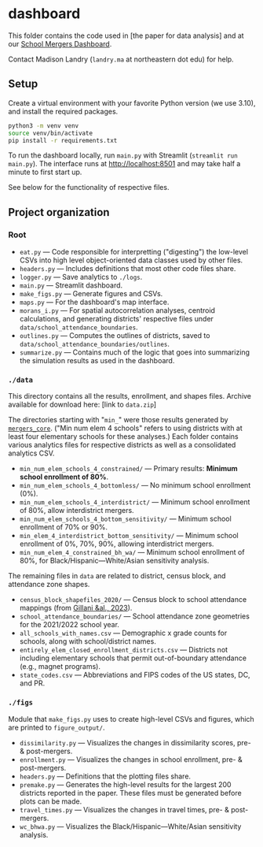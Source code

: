 # dashboard

This folder contains the code used in [the paper for data analysis] and at our [School Mergers Dashboard](https://mergers.schooldiversity.org/).

Contact Madison Landry (`landry.ma` at northeastern dot edu) for help.

## Setup

Create a virtual environment with your favorite Python version (we use 3.10), and install the required packages.

```bash
python3 -m venv venv
source venv/bin/activate
pip install -r requirements.txt
```

To run the dashboard locally, run `main.py` with Streamlit (`streamlit run main.py`). The interface runs at <http://localhost:8501> and may take half a minute to first start up.

See below for the functionality of respective files.

## Project organization

### Root

* `eat.py` — Code responsible for interpretting ("digesting") the low-level CSVs into high level object-oriented data classes used by other files.
* `headers.py` — Includes definitions that most other code files share.
* `logger.py` — Save analytics to `./logs`.
* `main.py` — Streamlit dashboard.
* `make_figs.py` — Generate figures and CSVs.
* `maps.py` — For the dashboard's map interface.
* `morans_i.py` — For spatial autocorrelation analyses, centroid calculations, and generating districts' respective files under `data/school_attendance_boundaries`.
* `outlines.py` — Computes the outlines of districts, saved to `data/school_attendance_boundaries/outlines`.
* `summarize.py` — Contains much of the logic that goes into summarizing the simulation results as used in the dashboard.

### `./data`

This directory contains all the results, enrollment, and shapes files.  Archive available for download here: [link to `data.zip`]

The directories starting with "`min_`" were those results generated by [`mergers_core`](../mergers_core/README.md).  ("Min num elem 4 schools" refers to using districts with at least four elementary schools for these analyses.)  Each folder contains various analytics files for respective districts as well as a consolidated analytics CSV.

* `min_num_elem_schools_4_constrained/` — Primary results: **Minimum school enrollment of 80%**.
* `min_num_elem_schools_4_bottomless/` — No minimum school enrollment (0%).
* `min_num_elem_schools_4_interdistrict/` — Minimum school enrollment of 80%, allow interdistrict mergers.
* `min_num_elem_schools_4_bottom_sensitivity/` — Minimum school enrollment of 70% or 90%.
* `min_elem_4_interdistrict_bottom_sensitivity/` — Minimum school enrollment of 0%, 70%, 90%, allowing interdistrict mergers.
* `min_num_elem_4_constrained_bh_wa/` — Minimum school enrollment of 80%, for Black/Hispanic—White/Asian sensitivity analysis.

The remaining files in `data` are related to district, census block, and attendance zone shapes.

* `census_block_shapefiles_2020/` — Census block to school attendance mappings (from [Gillani &al., 2023](https://doi.org/10.3102/0013189X231170858)).
* `school_attendance_boundaries/` — School attendance zone geometries for the 2021/2022 school year.
* `all_schools_with_names.csv` — Demographic x grade counts for schools, along with school/district names.
* `entirely_elem_closed_enrollment_districts.csv` — Districts not including elementary schools that permit out-of-boundary attendance (e.g., magnet programs).
* `state_codes.csv` — Abbreviations and FIPS codes of the US states, DC, and PR.

### `./figs`

Module that `make_figs.py` uses to create high-level CSVs and figures, which are printed to `figure_output/`.

* `dissimilarity.py` — Visualizes the changes in dissimilarity scores, pre- & post-mergers.
* `enrollment.py` — Visualizes the changes in school enrollment, pre- & post-mergers.
* `headers.py` — Definitions that the plotting files share.
* `premake.py` — Generates the high-level results for the largest 200 districts reported in the paper. These files must be generated before plots can be made.
* `travel_times.py` — Visualizes the changes in travel times, pre- & post-mergers.
* `wc_bhwa.py` — Visualizes the Black/Hispanic—White/Asian sensitivity analysis.
